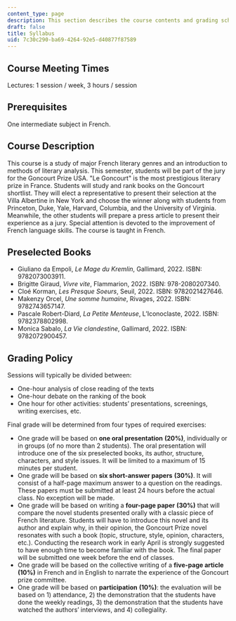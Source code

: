 ```yaml
---
content_type: page
description: This section describes the course contents and grading scheme.
draft: false
title: Syllabus
uid: 7c30c290-ba69-4264-92e5-d40877f87589
---
```

## Course Meeting Times

Lectures: 1 session / week, 3 hours / session

## Prerequisites

One intermediate subject in French.

## Course Description

This course is a study of major French literary genres and an introduction to methods of literary analysis. This semester, students will be part of the jury for the Goncourt Prize USA. "Le Goncourt" is the most prestigious literary prize in France. Students will study and rank books on the Goncourt shortlist. They will elect a representative to present their selection at the Villa Albertine in New York and choose the winner along with students from Princeton, Duke, Yale, Harvard, Columbia, and the University of Virginia. Meanwhile, the other students will prepare a press article to present their experience as a jury. Special attention is devoted to the improvement of French language skills. The course is taught in French.

## Preselected Books

- Giuliano da Empoli, *Le Mage du Kremlin*, Gallimard, 2022. ISBN: 9782073003911.
- Brigitte Giraud, *Vivre vite*, Flammarion, 2022. ISBN: 978-2080207340.
- Cloé Korman, *Les Presque Soeurs*, Seuil, 2022. ISBN: 9782021427646.
- Makenzy Orcel, *Une somme humaine*, Rivages, 2022. ISBN: 9782743657147.
- Pascale Robert-Diard, *La Petite Menteuse*, L’Iconoclaste, 2022. ISBN: 9782378802998.
- Monica Sabalo, *La Vie clandestine*, Gallimard, 2022. ISBN: 9782072900457.

## Grading Policy

Sessions will typically be divided between:

- One-hour analysis of close reading of the texts
- One-hour debate on the ranking of the book
- One hour for other activities: students’ presentations, screenings, writing exercises, etc.

Final grade will be determined from four types of required exercises:

- One grade will be based on **one oral presentation** **(20%)**, individually or in groups (of no more than 2 students). The oral presentation will introduce one of the six preselected books, its author, structure, characters, and style issues. It will be limited to a maximum of 15 minutes per student.
- One grade will be based on **six short-answer papers** **(30%)**. It will consist of a half-page maximum answer to a question on the readings. These papers must be submitted at least 24 hours before the actual class. No exception will be made.
- One grade will be based on writing a **four-page paper** **(30%)** that will compare the novel students presented orally with a classic piece of French literature. Students will have to introduce this novel and its author and explain why, in their opinion, the Goncourt Prize novel resonates with such a book (topic, structure, style, opinion, characters, etc.). Conducting the research work in early April is strongly suggested to have enough time to become familiar with the book. The final paper will be submitted one week before the end of classes.
- One grade will be based on the collective writing of a **five-page article** **(10%)** in French and in English to narrate the experience of the Goncourt prize committee.
- One grade will be based on **participation** **(10%)**: the evaluation will be based on 1) attendance, 2) the demonstration that the students have done the weekly readings, 3) the demonstration that the students have watched the authors’ interviews, and 4) collegiality.